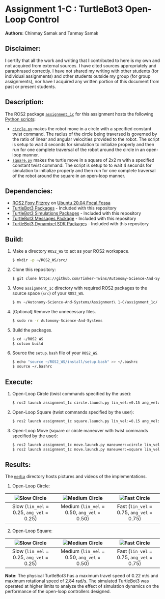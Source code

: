# Assignment 1-C : TurtleBot3 Open-Loop Control
**Authors:** Chinmay Samak and Tanmay Samak

## Disclaimer:
I certify that all the work and writing that I contributed to here is my own and not acquired from external sources. I have cited sources appropriately and paraphrased correctly. I have not shared my writing with other students (for individual assignments) and other students outside my group (for group assignments), nor have I acquired any written portion of this document from past or present students.

## Description:
The ROS2 package [`assignment_1c`](https://github.com/Tinker-Twins/Autonomy-Science-And-Systems/tree/main/Assignment%201-C/assignment_1c/assignment_1c) for this assignment hosts the following [Python scripts](https://github.com/Tinker-Twins/Autonomy-Science-And-Systems/tree/main/Assignment%201-C/assignment_1c/assignment_1c/assignment_1c):
- [`circle.py`](https://github.com/Tinker-Twins/Autonomy-Science-And-Systems/blob/main/Assignment%201-C/assignment_1c/assignment_1c/assignment_1c/circle.py) makes the robot move in a circle with a specified constant twist command. The radius of the circle being traversed is governed by the ratio of linear and angular velocities provided to the robot. The script is setup to wait 4 seconds for simulation to initialize properly and then run for one complete traversal of the robot around the circle in an open-loop manner.
- [`square.py`](https://github.com/Tinker-Twins/Autonomy-Science-And-Systems/blob/main/Assignment%201-C/assignment_1c/assignment_1c/assignment_1c/square.py) makes the turtle move in a square of 2x2 m with a specified constant twist command. The script is setup to to wait 4 seconds for simulation to initialize properly and then run for one complete traversal of the robot around the square in an open-loop manner.

## Dependencies:
- [ROS2 Foxy Fitzroy](https://docs.ros.org/en/foxy/Installation/Alternatives/Ubuntu-Development-Setup.html) on [Ubuntu 20.04 Focal Fossa](https://releases.ubuntu.com/focal/)
- [TurtleBot3 Packages](https://github.com/ROBOTIS-GIT/turtlebot3/tree/foxy-devel) - Included with this repository
- [TurtleBot3 Simulations Packages](https://github.com/ROBOTIS-GIT/turtlebot3_simulations/tree/foxy-devel) - Included with this repository
- [TurtleBot3 Messages Package](https://github.com/ROBOTIS-GIT/turtlebot3_msgs/tree/foxy-devel) - Included with this repository
- [TurtleBot3 Dynamixel SDK Packages](https://github.com/ROBOTIS-GIT/DynamixelSDK/tree/foxy-devel) - Included with this repository

## Build:

1. Make a directory `ROS2_WS` to act as your ROS2 workspace.
    ```bash
    $ mkdir -p ~/ROS2_WS/src/
    ```
2. Clone this repository:
    ```bash
    $ git clone https://github.com/Tinker-Twins/Autonomy-Science-And-Systems.git
    ```
3. Move `assignment_1c` directory with required ROS2 packages to the source space (`src`) of your `ROS2_WS`.
    ```bash
    $ mv ~/Autonomy-Science-And-Systems/Assignment\ 1-C/assignment_1c/ ~/ROS2_WS/src/
    ```
4. [Optional] Remove the unnecessary files.
    ```bash
    $ sudo rm -r Autonomy-Science-And-Systems
    ```
5. Build the packages.
    ```bash
    $ cd ~/ROS2_WS
    $ colcon build
    ```
6. Source the `setup.bash` file of your `ROS2_WS`.
    ```bash
    $ echo "source ~/ROS2_WS/install/setup.bash" >> ~/.bashrc
    $ source ~/.bashrc
    ```

## Execute:
1. Open-Loop Circle (twist commands specified by the user):
    ```bash
    $ ros2 launch assignment_1c circle.launch.py lin_vel:=0.15 ang_vel:=0.15
    ```
2. Open-Loop Square (twist commands specified by the user):
    ```bash
    $ ros2 launch assignment_1c square.launch.py lin_vel:=0.15 ang_vel:=0.15
    ```    
3. Open-Loop Move (square or circle maneuver with twist commands specified by the user):
    ```bash
    $ ros2 launch assignment_1c move.launch.py maneuver:=circle lin_vel:=0.15 ang_vel:=0.15
    $ ros2 launch assignment_1c move.launch.py maneuver:=square lin_vel:=0.15 ang_vel:=0.15
    ```
## Results:
The [`media`](https://github.com/Tinker-Twins/Autonomy-Science-And-Systems/tree/main/Assignment%201-C/media) directory hosts pictures and videos of the implementations.

1. Open-Loop Circle:

| ![Slow Circle](media/circle_slow.gif) | ![Medium Circle](media/circle_medium.gif) | ![Fast Circle](media/circle_fast.gif) |
|:-------------------------------------:|:-----------------------------------------:|:-------------------------------------:|
| Slow (`lin_vel` = 0.25, `ang_vel` = 0.25) | Medium (`lin_vel` = 0.50, `ang_vel` = 0.50) | Fast (`lin_vel` = 0.75, `ang_vel` = 0.75) |

2. Open-Loop Square:

| ![Slow Circle](media/square_slow.gif) | ![Medium Circle](media/square_medium.gif) | ![Fast Circle](media/square_fast.gif) |
|:-------------------------------------:|:-----------------------------------------:|:-------------------------------------:|
| Slow (`lin_vel` = 0.25, `ang_vel` = 0.25) | Medium (`lin_vel` = 0.50, `ang_vel` = 0.50) | Fast (`lin_vel` = 0.75, `ang_vel` = 0.75) |

**Note:** The physical TurtleBot3 has a maximum travel speed of 0.22 m/s and maximum rotational speed of 2.84 rad/s. The simulated TurtleBot3 was operated at higher limits to analyze the effect of simulation dynamics on the performance of the open-loop controllers designed.
